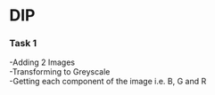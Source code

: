 <h1>DIP</h1> 
<h3>Task 1</h3>
 -Adding 2 Images<br>
 -Transforming to Greyscale<br>
 -Getting each component of the image i.e. B, G and R
